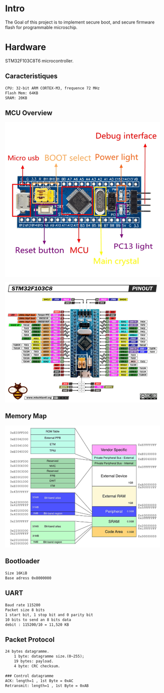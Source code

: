 # Intro

The Goal of this project is to implement secure boot, and secure firmware flash for programmable microschip.

# Hardware

STM32F103C8T6 microcontroller.

## Caracteristiques

    CPU: 32-bit ARM CORTEX-M3, frequence 72 MHz
    Flash Mem: 64KB
    SRAM: 20KB

## MCU Overview

![image](./chip_components.png)

![image](./pins_datasheet.png)

## Memory Map

![image](./arm_cortex_m_fixed_memory_map.png)

## Bootloader
    Size 16KiB
    Base adress 0x8000000

## UART
    Baud rate 115200
    Packet size 8 bits
    1 start bit, 1 stop bit and 0 parity bit
    10 bits to send an 8 bits data
    debit : 115200/10 = 11,520 KB

## Packet Protocol
    24 bytes datagramme.
        1 byte: datagramme size.(0~255);
        19 bytes: payload.
        4 byte: CRC checksum.

    ### Control datagramme
    ACK: length=1 , 1st Byte = 0xAC
    Retransmit: length=1 , 1st Byte = 0xAB
